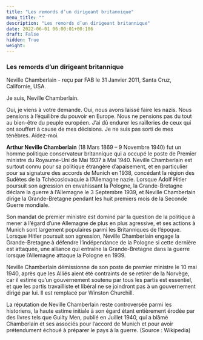 ```yaml
---
title: "Les remords d’un dirigeant britannique"
menu_title: ""
description: "Les remords d’un dirigeant britannique"
date: 2022-06-01 06:00:01+00:186
draft: False
hidden: True
weight:
---
```

### Les remords d’un dirigeant britannique

Neville Chamberlain - reçu par FAB le 31 Janvier 2011, Santa Cruz, Californie, USA.

Je suis, Neville Chamberlain.

Oui, je viens à votre demande. Oui, nous avons laissé faire les nazis. Nous pensions à l’équilibre du pouvoir en Europe. Nous ne pensions pas du tout au bien-être du peuple européen. J’ai dû endurer les railleries de ceux qui ont souffert à cause de mes décisions. Je ne suis pas sorti de mes ténèbres. Aidez-moi.

**Arthur Neville Chamberlain** (18 Mars 1869 – 9 Novembre 1940) fut un homme politique conservateur britannique qui a occupé le poste de Premier ministre du Royaume-Uni de Mai 1937 à Mai 1940. Neville Chamberlain est surtout connu pour sa politique étrangère d’apaisement, et en particulier pour sa signature des accords de Munich en 1938, concédant la région des Sudètes de la Tchécoslovaquie à l’Allemagne nazie. Lorsque Adolf Hitler poursuit son agression en envahissant la Pologne, la Grande-Bretagne déclare la guerre à l’Allemagne le 3 Septembre 1939, et Neville Chamberlain dirige la Grande-Bretagne pendant les huit premiers mois de la Seconde Guerre mondiale.

Son mandat de premier ministre est dominé par la question de la politique à mener à l’égard d’une Allemagne de plus en plus agressive, et ses actions à Munich sont largement populaires parmi les Britanniques de l’époque. Lorsque Hitler poursuit son agression, Neville Chamberlain engage la Grande-Bretagne à défendre l’indépendance de la Pologne si cette dernière est attaquée, une alliance qui entraîne la Grande-Bretagne dans la guerre lorsque l’Allemagne attaque la Pologne en 1939.

Neville Chamberlain démissionne de son poste de premier ministre le 10 mai 1940, après que les Alliés aient été contraints de se retirer de la Norvège, car il estime qu’un gouvernement soutenu par tous les partis est essentiel, et que les partis travailliste et libéral ne se joindront pas à un gouvernement dirigé par lui. Il est remplacé par Winston Churchill.

La réputation de Neville Chamberlain reste controversée parmi les historiens, la haute estime initiale à son égard étant entièrement érodée par des livres tels que Guilty Men, publié en Juillet 1940, qui a blâmé Chamberlain et ses associés pour l’accord de Munich et pour avoir prétendument échoué à préparer le pays à la guerre. (Source : Wikipedia)

